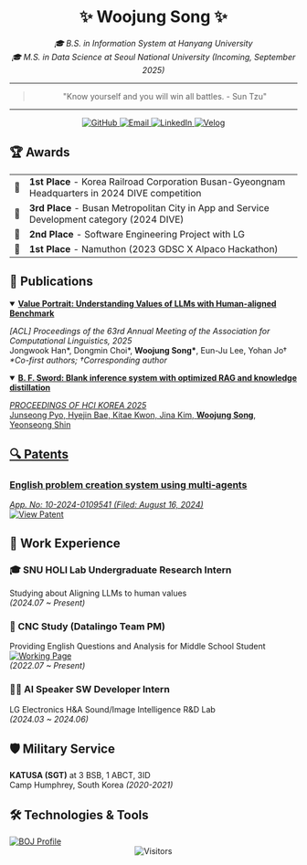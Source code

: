 <div align="center">
  
  # ✨ Woojung Song ✨
  
*🎓 B.S. in Information System at Hanyang University*  
*🎓 M.S. in Data Science at Seoul National University (Incoming, September 2025)*  <hr>
  <blockquote>
    "Know yourself and you will win all battles. - Sun Tzu"
  </blockquote>
  <hr>
  <div>
    <a href="https://github.com/opusdeisong" target="_blank">
      <img alt="GitHub" src="https://img.shields.io/badge/GitHub-100000?style=for-the-badge&logo=github&logoColor=white" />
    </a>
    <a href="mailto:opusdeisong@gmail.com" target="_blank">
      <img alt="Email" src="https://img.shields.io/badge/Email-D14836?style=for-the-badge&logo=gmail&logoColor=white" />
    </a>
    <a href="https://www.linkedin.com/in/opusdeisong/" target="_blank">
      <img alt="LinkedIn" src="https://img.shields.io/badge/LinkedIn-0077B5?style=for-the-badge&logo=linkedin&logoColor=white" />
    </a>
    <a href="https://velog.io/@qui_procedit" target="_blank">
      <img alt="Velog" src="https://img.shields.io/badge/Velog-20C997?style=for-the-badge&logo=velog&logoColor=white" />
    </a>
  </div>
</div>
  
## 🏆 Awards

<table>
  <tr>
    <td align="center">🥇</td>
    <td><strong>1st Place</strong> - Korea Railroad Corporation Busan-Gyeongnam Headquarters in 2024 DIVE competition</td>
  </tr>
  <tr>
    <td align="center">🥉</td>
    <td><strong>3rd Place</strong> - Busan Metropolitan City in App and Service Development category (2024 DIVE)</td>
  </tr>
  <tr>
    <td align="center">🥈</td>
    <td><strong>2nd Place</strong> - Software Engineering Project with LG</td>
  </tr>
  <tr>
    <td align="center">🥇</td>
    <td><strong>1st Place</strong> - Namuthon (2023 GDSC X Alpaco Hackathon)</td>
  </tr>
</table>

## 📄 Publications

<details open>
  <summary><strong><a href="https://arxiv.org/abs/2505.01015">Value Portrait: Understanding Values of LLMs with Human-aligned Benchmark</a></strong></summary>
  <p>
    <em>[ACL] Proceedings of the 63rd Annual Meeting of the Association for Computational Linguistics, 2025</em><br>
    Jongwook Han*, Dongmin Choi*, <strong>Woojung Song*</strong>, Eun-Ju Lee, Yohan Jo†<br>
    <em>*Co-first authors; †Corresponding author</em>
  </p>
</details>

<details open>
  <summary><strong><a href="https://www.dbpia.co.kr/pdf/pdfView.do?nodeId=NODE12131510&googleIPSandBox=false&mark=0&minRead=10&ipRange=false&b2cLoginYN=false&icstClss=010000&isPDFSizeAllowed=true&accessgl=Y&language=ko_KR&hasTopBanner=true">B. F. Sword: Blank inference system with optimized RAG and knowledge distillation</strong></summary>
  <p>
    <em>PROCEEDINGS OF HCI KOREA 2025</em><br>
    Junseong Pyo, Hyejin Bae, Kitae Kwon, Jina Kim, <strong>Woojung Song</strong>, Yeonseong Shin
  </p>
</details>

## 🔍 Patents

<div>
  <h3>English problem creation system using multi-agents</h3>
  <p>
    <em>App. No: 10-2024-0109541 (Filed: August 16, 2024)</em><br>
    <a href="https://drive.google.com/file/d/1w7xtQ66pYHyL0JH7QnKij2dlh1I9ydmo/view" target="_blank">
      <img src="https://img.shields.io/badge/View_Patent-4285F4?style=flat-square&logo=googledrive&logoColor=white" alt="View Patent">
    </a>
  </p>
</div>

## 💼 Work Experience

<div>
  <h3>🎓 SNU HOLI Lab Undergraduate Research Intern</h3>
  <p>
    Studying about Aligning LLMs to human values<br>
    <em>(2024.07 ~ Present)</em>
  </p>
</div>

<div>
  <h3>🤝 CNC Study (Datalingo Team PM)</h3>
  <p>
    Providing English Questions and Analysis for Middle School Student<br>
    <a href="https://www.cncscore.com/" target="_blank">
      <img src="https://img.shields.io/badge/Working_Page-4285F4?style=flat-square&logo=googlechrome&logoColor=white" alt="Working Page">
    </a><br>
    <em>(2022.07 ~ Present)</em>
  </p>
</div>

<div>
  <h3>👨‍💻 AI Speaker SW Developer Intern</h3>
  <p>
    LG Electronics H&A Sound/Image Intelligence R&D Lab<br>
    <em>(2024.03 ~ 2024.06)</em>
  </p>
</div>

## 🛡️ Military Service

<div>
  <p>
    <strong>KATUSA (SGT)</strong> at 3 BSB, 1 ABCT, 3ID<br>
    Camp Humphrey, South Korea <em>(2020-2021)</em>
  </p>
</div>

## 🛠️ Technologies & Tools

  <a href="http://mazassumnida.wtf/api/v2/generate_badge?boj=opusdeisong">
    <img src="http://mazassumnida.wtf/api/v2/generate_badge?boj=opusdeisong" alt="BOJ Profile">
</a>
<br>
<div align="center">
  <img src="https://komarev.com/ghpvc/?username=opusdeisong&color=blue&style=flat-square" alt="Visitors">
</div>
